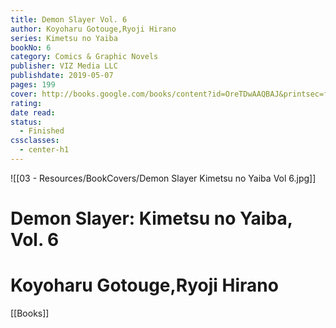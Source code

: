 ```yaml
---
title: Demon Slayer Vol. 6
author: Koyoharu Gotouge,Ryoji Hirano
series: Kimetsu no Yaiba
bookNo: 6
category: Comics & Graphic Novels
publisher: VIZ Media LLC
publishdate: 2019-05-07
pages: 199
cover: http://books.google.com/books/content?id=OreTDwAAQBAJ&printsec=frontcover&img=1&zoom=1&source=gbs_api
rating: 
date read: 
status:
  - Finished
cssclasses:
  - center-h1
---
```

![[03 - Resources/BookCovers/Demon Slayer Kimetsu no Yaiba Vol 6.jpg]]
# Demon Slayer: Kimetsu no Yaiba, Vol. 6
# Koyoharu Gotouge,Ryoji Hirano







[[Books]]